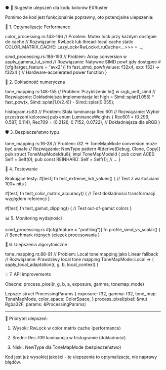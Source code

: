 ● 🔧 Sugestie ulepszeń dla kodu kolorów EXRuster

  Pomimo że kod jest funkcjonalnie poprawny, oto potencjalne ulepszenia:

  🚀 1. Optymalizacje Performance

  color_processing.rs:143-166
  // Problem: Mutex lock przy każdym dostępie do cache
  // Rozwiązanie: RwLock lub thread-local cache
  static COLOR_MATRIX_CACHE: LazyLock<RwLock<LruCache<...>>> = ...;

  simd_processing.rs:186-193
  // Problem: Array conversion w apply_gamma_lut_simd
  // Rozwiązanie: Natywne SIMD powf gdy dostępne
  #[cfg(target_feature = "avx2")]
  fn fast_simd_powf(values: f32x4, exp: f32) -> f32x4 {
      // Hardware-accelerated power function
  }

  🎯 2. Dokładność numeryczna

  tone_mapping.rs:148-155
  // Problem: Przybliżenie ln() w srgb_oetf_simd
  // Rozwiązanie: Dokładniejsza implementacja
  let high = Simd::splat(1.055) * fast_pow(x, Simd::splat(1.0/2.4)) - Simd::splat(0.055);

  histogram.rs:83
  // Problem: Stała luminancja Rec.601
  // Rozwiązanie: Wybór przestrzeni kolorowej
  pub enum LuminanceWeights {
      Rec601 = (0.299, 0.587, 0.114),
      Rec709 = (0.2126, 0.7152, 0.0722), // Dokładniejsza dla sRGB
  }

  🛡️ 3. Bezpieczeństwo typu

  tone_mapping.rs:16-28
  // Problem: i32 -> ToneMapMode conversion może być unsafe
  // Rozwiązanie: NewType pattern
  #[derive(Debug, Clone, Copy)]
  pub struct ToneMapModeId(u8);
  impl ToneMapModeId {
      pub const ACES: Self = Self(0);
      pub const REINHARD: Self = Self(1);
      // ...
  }

  🧪 4. Testowanie

  Brakujące testy:
  #[test]
  fn test_extreme_hdr_values() {
      // Test z wartościami 100+ nits
  }

  #[test]
  fn test_color_matrix_accuracy() {
      // Test dokładności transformacji względem referencji
  }

  #[test]
  fn test_gamut_clipping() {
      // Test out-of-gamut colors
  }

  📊 5. Monitoring wydajności

  simd_processing.rs
  #[cfg(feature = "profiling")]
  fn profile_simd_vs_scalar() {
      // Benchmark różnych ścieżek procesowania
  }

  🎨 6. Ulepszenia algorytmiczne

  tone_mapping.rs:88-91
  // Problem: Local tone mapping jako Linear fallback
  // Rozwiązanie: Prawdziwy local tone mapping
  ToneMapMode::Local => {
      apply_local_adaptation(r, g, b, local_context)
  }

  💡 7. API improvements

  Obecne:
  process_pixel(r, g, b, a, exposure, gamma, tonemap_mode)

  Lepsze:
  struct ProcessingParams {
      exposure: f32,
      gamma: f32,
      tone_map: ToneMapMode,
      color_space: ColorSpace,
  }
  process_pixel(pixel: &mut Rgba32F, params: &ProcessingParams)

  ---
  🎯 Priorytet ulepszeń:

  1. Wysoki: RwLock w color matrix cache (performance)
  2. Średni: Rec.709 luminancja w histogramie (dokładność)



  
  3. Niski: NewType dla ToneMapMode (bezpieczeństwo)

  Kod jest już wysokiej jakości - te ulepszenia to optymalizacje, nie naprawy błędów.